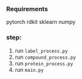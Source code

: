 
### Requirements
pytorch
rdkit
sklearn
numpy

### step:
1. run `label_process.py` 
2. run `compound_process.py`
3. run `protein_process.py`
4. run `main.py`